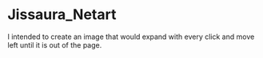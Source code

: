 # Jissaura_Netart
I intended to create an image that would expand with every click and move left until it is out of the page.

